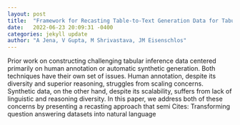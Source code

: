 ```yaml
---
layout: post
title:  "Framework for Recasting Table-to-Text Generation Data for Tabular Inference"
date:   2022-06-23 20:09:31 -0400
categories: jekyll update
author: "A Jena, V Gupta, M Shrivastava, JM Eisenschlos"
---
```

Prior work on constructing challenging tabular inference data centered primarily on human annotation or automatic synthetic generation. Both techniques have their own set of issues. Human annotation, despite its diversity and superior reasoning, struggles from scaling concerns. Synthetic data, on the other hand, despite its scalability, suffers from lack of linguistic and reasoning diversity. In this paper, we address both of these concerns by presenting a recasting approach that semi  Cites: Transforming question answering datasets into natural language